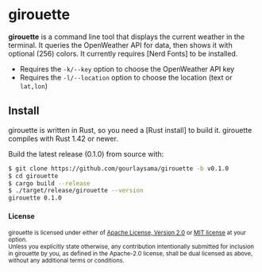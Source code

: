 # girouette

**girouette** is a command line tool that displays the current weather in the terminal.
It queries the OpenWeather API for data, then shows it with optional (256) colors.
It currently requires [Nerd Fonts] to be installed.

* Requires the `-k/--key` option to choose the OpenWeather API key
* Requires the `-l/--location` option to choose the location (text or `lat,lon`)

## Install

girouette is written in Rust, so you need a [Rust install] to build it. girouette compiles with
Rust 1.42 or newer.

Build the latest release (0.1.0) from source with:

```sh
$ git clone https://github.com/gourlaysama/girouette -b v0.1.0
$ cd girouette
$ cargo build --release
$ ./target/release/girouette --version
girouette 0.1.0
```

#### License

<sub>
girouette is licensed under either of <a href="LICENSE-APACHE">Apache License, Version 2.0</a> or <a href="LICENSE-MIT">MIT license</a> at your option.
</sub>

<br>

<sub>
Unless you explicitly state otherwise, any contribution intentionally submitted
for inclusion in girouette by you, as defined in the Apache-2.0 license, shall be
dual licensed as above, without any additional terms or conditions.
</sub>